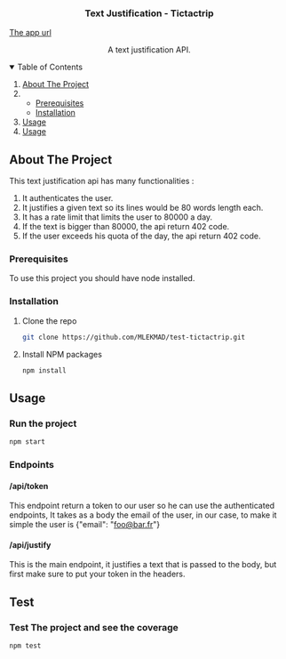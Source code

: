   <h3 align="center">Text Justification - Tictactrip</h3>
  <a align="center" href="https://text-justification.herokuapp.com/">The app url</a>

  <p align="center">
    A text justification API.
  </p>



<details open="open">
  <summary>Table of Contents</summary>
  <ol>
    <li>
      <a href="#about-the-project">About The Project</a>
    </li>
    <li>
      <ul>
        <li><a href="#prerequisites">Prerequisites</a></li>
        <li><a href="#installation">Installation</a></li>
      </ul>
    </li>
    <li><a href="#usage">Usage</a></li>
      <li><a href="#test">Usage</a></li>
  </ol>
</details>




## About The Project

This text justification api has many functionalities :
<ol>
    <li>
      It authenticates the user.
    </li>
     <li>
      It justifies a given text so its lines would be 80 words length each.
    </li>
    <li>
      It has a rate limit that limits the user to 80000  a day.
    </li>
   <li>
     If the text is bigger than 80000, the api return 402 code.
  </li>
     <li>
     If the user exceeds his quota of the day, the api return 402 code.
  </li>
  </ol>




### Prerequisites

To use this project you should have node installed.


### Installation

1. Clone the repo
   ```sh
   git clone https://github.com/MLEKMAD/test-tictactrip.git
   ```
2. Install NPM packages
   ```sh
   npm install
   ```


## Usage
### Run the project
   ```sh
   npm start   
   ```
### Endpoints
#### /api/token
This endpoint return a token to our user so he can use the authenticated endpoints, It takes as a body the email of the user, in our case, to make it simple the user is {"email": "foo@bar.fr"}
#### /api/justify
This is the main endpoint, it justifies a text that is passed to the body, but first make sure to put your token in the headers. 

## Test 
### Test The project and see the coverage
   ```sh
   npm test
   ```

